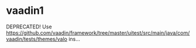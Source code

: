 # vaadin1
DEPRECATED! Use https://github.com/vaadin/framework/tree/master/uitest/src/main/java/com/vaadin/tests/themes/valo ins…
